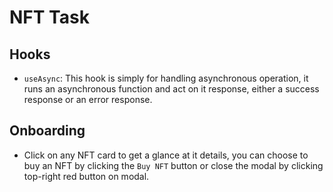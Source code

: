 # NFT Task

## Hooks

- `useAsync`: This hook is simply for handling asynchronous operation, it runs an asynchronous function and act on it response, either a success response or an error response.

## Onboarding

- Click on any NFT card to get a glance at it details, you can choose to buy an NFT by clicking the `Buy NFT` button or close the modal by clicking top-right red button on modal.
